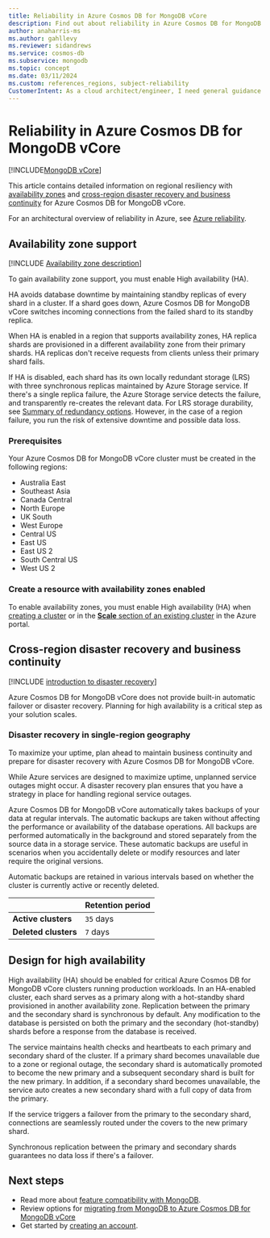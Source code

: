 ```yaml
---
title: Reliability in Azure Cosmos DB for MongoDB vCore
description: Find out about reliability in Azure Cosmos DB for MongoDB vCore
author: anaharris-ms
ms.author: gahllevy
ms.reviewer: sidandrews
ms.service: cosmos-db
ms.subservice: mongodb
ms.topic: concept
ms.date: 03/11/2024
ms.custom: references_regions, subject-reliability
CustomerIntent: As a cloud architect/engineer, I need general guidance reliability in Azure Cosmos DB for MongoDB vCore
---
```


# Reliability in Azure Cosmos DB for MongoDB vCore

[!INCLUDE[MongoDB vCore](../cosmos-db/includes/appliesto-mongodb-vcore.md)]

This article contains detailed information on regional resiliency with [availability zones](#availability-zone-support) and [cross-region disaster recovery and business continuity](#cross-region-disaster-recovery-and-business-continuity) for Azure Cosmos DB for MongoDB vCore.

For an architectural overview of reliability in Azure, see [Azure reliability](/azure/architecture/framework/resiliency/overview).


## Availability zone support

[!INCLUDE [Availability zone description](includes/reliability-availability-zone-description-include.md)]

To gain availability zone support, you must enable High availability (HA). 

HA avoids database downtime by maintaining standby replicas of every shard in a cluster. If a shard goes down, Azure Cosmos DB for MongoDB vCore switches incoming connections from the failed shard to its standby replica.

When HA is enabled in a region that supports availability zones, HA replica shards are provisioned in a different availability zone from their primary shards. HA replicas don't receive requests from clients unless their primary shard fails.

If HA is disabled, each shard has its own locally redundant storage (LRS) with three synchronous replicas maintained by Azure Storage service. If there's a single replica failure, the Azure Storage service detects the failure, and transparently re-creates the relevant data. For LRS storage durability, see [Summary of redundancy options](/azure/storage/common/storage-redundancy#summary-of-redundancy-options). However, in the case of a region failure,  you run the risk of extensive downtime and possible data loss.


### Prerequisites

Your Azure Cosmos DB for MongoDB vCore cluster must be created in the following regions:

-	Australia East  
-	Southeast Asia 
-	Canada Central
-	North Europe
-	UK South
-	West Europe
-	Central US
-	East US
-	East US 2
-	South Central US
-	West US 2


### Create a resource with availability zones enabled

To enable availability zones, you must enable High availability (HA) when [creating a cluster](../cosmos-db/mongodb/vcore/quickstart-portal.md) or in the [**Scale** section of an existing cluster](../cosmos-db/mongodb/vcore/how-to-scale-cluster.md) in the Azure portal.


## Cross-region disaster recovery and business continuity

[!INCLUDE [introduction to disaster recovery](includes/reliability-disaster-recovery-description-include.md)]

 Azure Cosmos DB for MongoDB vCore does not provide built-in automatic failover or disaster recovery. Planning for high availability is a critical step as your solution scales.

### Disaster recovery in single-region geography

To maximize your uptime, plan ahead to maintain business continuity and prepare for disaster recovery with Azure Cosmos DB for MongoDB vCore.

While Azure services are designed to maximize uptime, unplanned service outages might occur. A disaster recovery plan ensures that you have a strategy in place for handling regional service outages.

Azure Cosmos DB for MongoDB vCore automatically takes backups of your data at regular intervals. The automatic backups are taken without affecting the performance or availability of the database operations. All backups are performed automatically in the background and stored separately from the source data in a storage service. These automatic backups are useful in scenarios when you accidentally delete or modify resources and later require the original versions.

Automatic backups are retained in various intervals based on whether the cluster is currently active or recently deleted.

| | Retention period |
| --- | --- |
| **Active clusters** | `35` days |
| **Deleted clusters** | `7` days |

## Design for high availability

High availability (HA) should be enabled for critical Azure Cosmos DB for MongoDB vCore clusters running production workloads. In an HA-enabled cluster, each shard serves as a primary along with a hot-standby shard provisioned in another availability zone. Replication between the primary and the secondary shard is synchronous by default. Any modification to the database is persisted on both the primary and the secondary (hot-standby) shards before a response from the database is received.

The service maintains health checks and heartbeats to each primary and secondary shard of the cluster. If a primary shard becomes unavailable due to a zone or regional outage, the secondary shard is automatically promoted to become the new primary and a subsequent secondary shard is built for the new primary. In addition, if a secondary shard becomes unavailable, the service auto creates a new secondary shard with a full copy of data from the primary.

If the service triggers a failover from the primary to the secondary shard, connections are seamlessly routed under the covers to the new primary shard.

Synchronous replication between the primary and secondary shards guarantees no data loss if there's a failover.

## Next steps

- Read more about [feature compatibility with MongoDB](../cosmos-db/mongodb/vcore/compatibility.md).
- Review options for [migrating from MongoDB to Azure Cosmos DB for MongoDB vCore](../cosmos-db/mongodb/vcore/migration-options.md)
- Get started by [creating an account](../cosmos-db/mongodb/vcore/quickstart-portal.md).